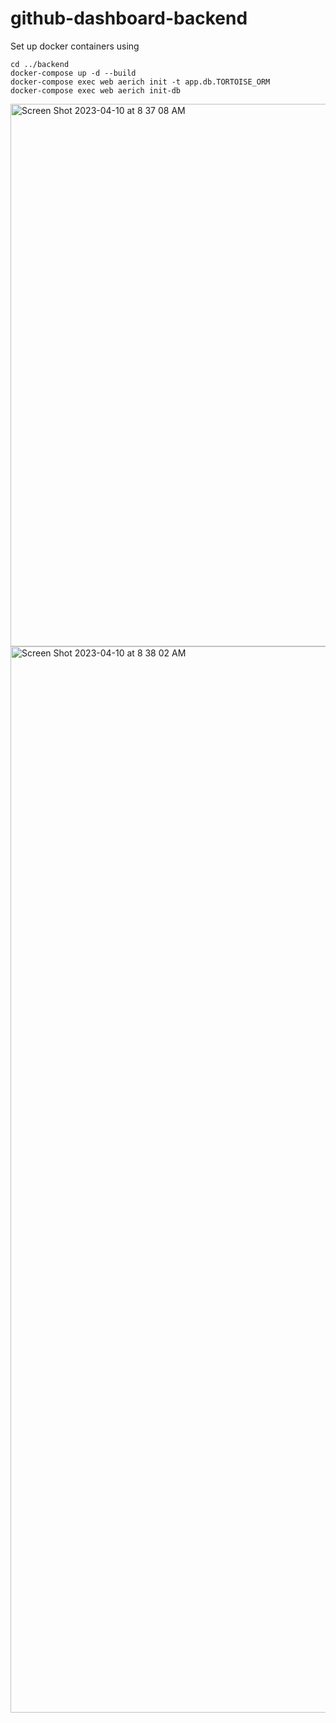# github-dashboard-backend

Set up docker containers using

```
cd ../backend
docker-compose up -d --build
docker-compose exec web aerich init -t app.db.TORTOISE_ORM
docker-compose exec web aerich init-db
```



<img width="868" alt="Screen Shot 2023-04-10 at 8 37 08 AM" src="https://user-images.githubusercontent.com/32134349/230902739-0cfd2b9a-672f-4198-a82f-4e37cb6957ac.png">
<img width="1706" alt="Screen Shot 2023-04-10 at 8 38 02 AM" src="https://user-images.githubusercontent.com/32134349/230902828-56fbf957-d9d1-4232-b05f-4f3c439b6d57.png">
